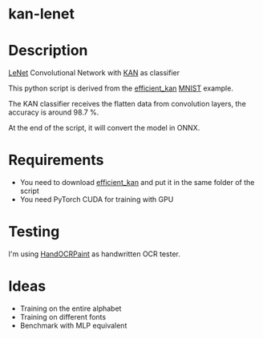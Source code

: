 # kan-lenet

# Description
[LeNet](https://medium.com/@siddheshb008/lenet-5-architecture-explained-3b559cb2d52b) Convolutional Network with [KAN](https://github.com/KindXiaoming/pykan) as classifier

This python script is derived from the [efficient_kan](https://github.com/Blealtan/efficient-kan) [MNIST](https://github.com/Blealtan/efficient-kan/blob/master/examples/mnist.py) example.

The KAN classifier receives the flatten data from convolution layers, the accuracy is around 98.7 %.

At the end of the script, it will convert the model in ONNX.

# Requirements
* You need to download [efficient_kan](https://github.com/Blealtan/efficient-kan) and put it in the same folder of the script
* You need PyTorch CUDA for training with GPU

# Testing
I'm using [HandOCRPaint](https://github.com/SimoSbara/HandOCRPaint) as handwritten OCR tester. 

# Ideas
* Training on the entire alphabet
* Training on different fonts
* Benchmark with MLP equivalent
